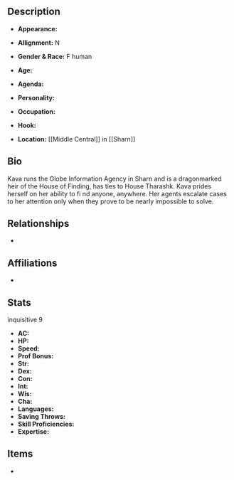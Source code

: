 ## Description
- **Appearance:** 

- **Allignment:** N

- **Gender & Race:** F human

- **Age:** 

- **Agenda:** 

- **Personality:** 

- **Occupation:** 

- **Hook:** 

- **Location:** [[Middle Central]] in [[Sharn]]

## Bio
Kava runs the Globe Information Agency in Sharn and is a dragonmarked heir of the House of Finding, has ties to House Tharashk. Kava prides herself on her ability to fi nd anyone, anywhere. Her agents escalate cases to her attention only when they prove to be nearly impossible to solve.

## Relationships
- 

## Affiliations
- 

## Stats
inquisitive 9
- **AC:** 
- **HP:** 
- **Speed:** 
- **Prof Bonus:** 
- **Str:** 
- **Dex:** 
- **Con:** 
- **Int:** 
- **Wis:** 
- **Cha:** 
- **Languages:** 
- **Saving Throws:** 
- **Skill Proficiencies:** 
- **Expertise:** 


## Items
- 
